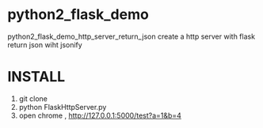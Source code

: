 # python2_flask_demo
python2_flask_demo_http_server_return_json
create a http server with flask
return json wiht jsonify

# INSTALL
1. git clone 
2. python FlaskHttpServer.py
3. open chrome , http://127.0.0.1:5000/test?a=1&b=4
